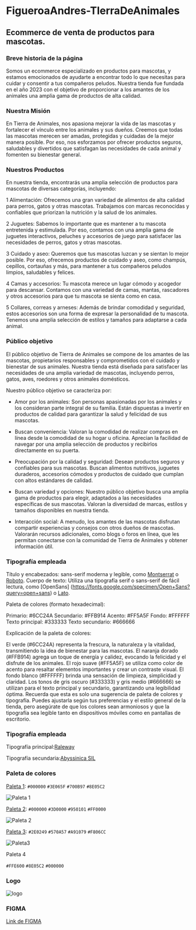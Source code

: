 # FigueroaAndres-TIerraDeAnimales

## Ecommerce de venta de productos para mascotas.

### Breve historia de la página

Somos un ecommerce especializado en productos para mascotas, y estamos emocionados de ayudarte a encontrar todo lo que necesitas para cuidar y consentir a tus compañeros peludos. Nuestra tienda fue fundada en el año 2023 con el objetivo de proporcionar a los amantes de los animales una amplia gama de productos de alta calidad.

### Nuestra Misión

En Tierra de Animales, nos apasiona mejorar la vida de las mascotas y fortalecer el vínculo entre los animales y sus dueños. Creemos que todas las mascotas merecen ser amadas, protegidas y cuidadas de la mejor manera posible. Por eso, nos esforzamos por ofrecer productos seguros, saludables y divertidos que satisfagan las necesidades de cada animal y fomenten su bienestar general.

### Nuestros Productos

En nuestra tienda, encontrarás una amplia selección de productos para mascotas de diversas categorías, incluyendo:

1 Alimentación: Ofrecemos una gran variedad de alimentos de alta calidad para perros, gatos y otras mascotas. Trabajamos con marcas reconocidas y confiables que priorizan la nutrición y la salud de los animales.

2 Juguetes: Sabemos lo importante que es mantener a tu mascota entretenida y estimulada. Por eso, contamos con una amplia gama de juguetes interactivos, peluches y accesorios de juego para satisfacer las necesidades de perros, gatos y otras mascotas.

3 Cuidado y aseo: Queremos que tus mascotas luzcan y se sientan lo mejor posible. Por eso, ofrecemos productos de cuidado y aseo, como champús, cepillos, cortauñas y más, para mantener a tus compañeros peludos limpios, saludables y felices.

4 Camas y accesorios: Tu mascota merece un lugar cómodo y acogedor para descansar. Contamos con una variedad de camas, mantas, rascadores y otros accesorios para que tu mascota se sienta como en casa.

5 Collares, correas y arneses: Además de brindar comodidad y seguridad, estos accesorios son una forma de expresar la personalidad de tu mascota. Tenemos una amplia selección de estilos y tamaños para adaptarse a cada animal.

### Público objetivo

El público objetivo de Tierra de Animales se compone de los amantes de las mascotas, propietarios responsables y comprometidos con el cuidado y bienestar de sus animales. Nuestra tienda está diseñada para satisfacer las necesidades de una amplia variedad de mascotas, incluyendo perros, gatos, aves, roedores y otros animales domésticos.

Nuestro público objetivo se caracteriza por:

- Amor por los animales: Son personas apasionadas por los animales y los consideran parte integral de su familia. Están dispuestas a invertir en productos de calidad para garantizar la salud y felicidad de sus mascotas.

- Buscan conveniencia: Valoran la comodidad de realizar compras en línea desde la comodidad de su hogar u oficina. Aprecian la facilidad de navegar por una amplia selección de productos y recibirlos directamente en su puerta.

- Preocupación por la calidad y seguridad: Desean productos seguros y confiables para sus mascotas. Buscan alimentos nutritivos, juguetes duraderos, accesorios cómodos y productos de cuidado que cumplan con altos estándares de calidad.

- Buscan variedad y opciones: Nuestro público objetivo busca una amplia gama de productos para elegir, adaptados a las necesidades específicas de sus mascotas. Valoran la diversidad de marcas, estilos y tamaños disponibles en nuestra tienda.

- Interacción social: A menudo, los amantes de las mascotas disfrutan compartir experiencias y consejos con otros dueños de mascotas. Valorarán recursos adicionales, como blogs o foros en línea, que les permitan conectarse con la comunidad de Tierra de Animales y obtener información útil.

### Tipografía empleada



Título y encabezados: sans-serif moderna y legible, como [Montserrat](https://fonts.google.com/specimen/Montserrat?query=montserrat) o [Roboto](https://fonts.google.com/specimen/Roboto?query=roboto).
Cuerpo de texto: Utiliza una tipografía serif o sans-serif de fácil lectura, como [OpenSans] (https://fonts.google.com/specimen/Open+Sans?query=open+sans) o [Lato](https://fonts.google.com/specimen/Lato?query=lato).

Paleta de colores (formato hexadecimal):

Primario: #6CC24A
Secundario: #FFB914
Acento: #FF5A5F
Fondo: #FFFFFF
Texto principal: #333333
Texto secundario: #666666

Explicación de la paleta de colores:

El verde (#6CC24A) representa la frescura, la naturaleza y la vitalidad, transmitiendo la idea de bienestar para las mascotas.
El naranja dorado (#FFB914) agrega un toque de energía y calidez, evocando la felicidad y el disfrute de los animales.
El rojo suave (#FF5A5F) se utiliza como color de acento para resaltar elementos importantes y crear un contraste visual.
El fondo blanco (#FFFFFF) brinda una sensación de limpieza, simplicidad y claridad.
Los tonos de gris oscuro (#333333) y gris medio (#666666) se utilizan para el texto principal y secundario, garantizando una legibilidad óptima.
Recuerda que esta es solo una sugerencia de paleta de colores y tipografía. Puedes ajustarla según tus preferencias y el estilo general de la tienda, pero asegúrate de que los colores sean armoniosos y que la tipografía sea legible tanto en dispositivos móviles como en pantallas de escritorio.

### Tipografía empleada

Tipografía principal:[Raleway](https://fonts.google.com/specimen/Raleway?preview.text=profesional&preview.size=34&preview.text_type=custom&subset=latin-ext#styles)


Tipografía secundaria:[Abyssinica SIL](https://fonts.google.com/specimen/Abyssinica+SIL?subset=latin-ext&preview.text=profesional&preview.text_type=custom)

### Paleta de colores

[Paleta 1](https://colorhunt.co/palette/0000003e065f700b978e05c2): `#000000` `#3E065F` `#700B97` `#8E05C2`  

![Paleta 1](/paleta1.png)

[Paleta 2](https://colorhunt.co/palette/0000003d0000950101ff0000):
`#000000` `#3D0000` `#950101` `#FF0000`

![Paleta 2](/paleta2.png)

[Paleta 3](https://colorhunt.co/palette/2e0249570a57a91079f806cc):
`#2E0249` `#570A57` `#A91079` `#F806CC`

![Paleta3](/paleta3.png)

Paleta 4

`#FFE600` `#8E05C2` `#000000`

### Logo

![logo](/logoSongLab.png)

### FIGMA

[Link de FIGMA](https://www.figma.com/file/cmY7sm7rqblH55DEDY97GN/Song-Lab-wireframe?node-id=4%3A4)